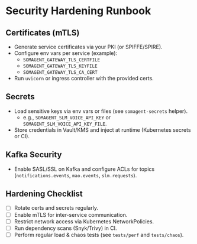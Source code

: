 # Security Hardening Runbook

## Certificates (mTLS)
- Generate service certificates via your PKI (or SPIFFE/SPIRE).
- Configure env vars per service (example):
  - `SOMAGENT_GATEWAY_TLS_CERTFILE`
  - `SOMAGENT_GATEWAY_TLS_KEYFILE`
  - `SOMAGENT_GATEWAY_TLS_CA_CERT`
- Run `uvicorn` or ingress controller with the provided certs.

## Secrets
- Load sensitive keys via env vars or files (see `somagent-secrets` helper).
  - e.g., `SOMAGENT_SLM_VOICE_API_KEY` or `SOMAGENT_SLM_VOICE_API_KEY_FILE`.
- Store credentials in Vault/KMS and inject at runtime (Kubernetes secrets or CI).

## Kafka Security
- Enable SASL/SSL on Kafka and configure ACLs for topics (`notifications.events`, `mao.events`, `slm.requests`).

## Hardening Checklist
- [ ] Rotate certs and secrets regularly.
- [ ] Enable mTLS for inter-service communication.
- [ ] Restrict network access via Kubernetes NetworkPolicies.
- [ ] Run dependency scans (Snyk/Trivy) in CI.
- [ ] Perform regular load & chaos tests (see `tests/perf` and `tests/chaos`).

